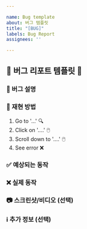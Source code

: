 ```yaml
---

name: Bug template
about: 버그 템플릿
title: "[BUG]"
labels: Bug Report
assignees: ''

---
```


## 🐞 **버그 리포트 템플릿** 🐞

### 🐛 버그 설명
<!--발생한 버그에 대해 명확하고 간결하게 설명해주세요-->

### 🔄 재현 방법 
<!--버그를 재현하기 위한 단계를 설명해주세요-->
1. Go to '...' 🔍
2. Click on '....' 🖱️ 
3. Scroll down to '....' 🖱️
4. See error ❌

### ✅ 예상되는 동작
<!--의도한 정상 동작을 설명해주세요)-->

### ❌ 실제 동작
<!--실제 발생한 버그 동작을 설명해주세요-->

### 📷 스크린샷/비디오 (선택)
<!--버그를 설명하는데 도움이 되는 스크린샷이나 비디오가 있다면 첨부해주세요-->

### ℹ️ 추가 정보 (선택)
<!--버그에 대한 추가적인 정보가 있다면 남겨주세요-->
